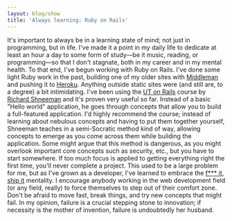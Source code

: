 ```yaml
---
layout: blog/show
title: 'Always learning: Ruby on Rails'
---
```


It's important to always be in a learning state of mind; not just in programming, but in life. I've made it a point in my daily life to dedicate at least an hour a day to some form of study—be it music, reading, or programming—so that I don't stagnate, both in my career and in my mental health.  To that end, I've begun working with Ruby on Rails. I've done some light Ruby work in the past, building one of my older sites with [Middleman](http://middlemanapp.com/ "Middleman") and pushing it to [Heroku](https://www.heroku.com/ "Heroku"). Anything outside static sites were (and still are, to a degree) a bit intimidating. I've been using the [UT on Rails](http://schneems.com/ut-rails "UT on Rails - Shneems") course by [Richard Shneeman](http://schneems.com/ "Schneems") and it's proven very useful so far. Instead of a basic "Hello world" application, he goes through concepts that allow you to build a full-featured application. I'd highly recommend the course; instead of learning about nebulous concepts and having to put them together yourself, Shneeman teaches in a semi-Socratic method kind of way, allowing concepts to emerge as you come across them while building the application. Some might argue that this method is dangerous, as you might overlook important core concepts such as security, etc., but you have to start somewhere. If too much focus is applied to getting everything right the first time, you'll never complete a project. This used to be a large problem for me, but as I've grown as a developer, I've learned to embrace the [f*** it, ship it](http://lifehacker.com/5934647/fuck-it-ship-it "Lifehacker - Fuck it, Ship it") mentality. I encourage anybody working in the web development field (or any field, really) to force themselves to step out of their comfort zone. Don't be afraid to move fast, break things, and try new concepts that might fail. In my opinion, failure is a crucial stepping stone to innovation; if necessity is the mother of invention, failure is undoubtedly her husband.
